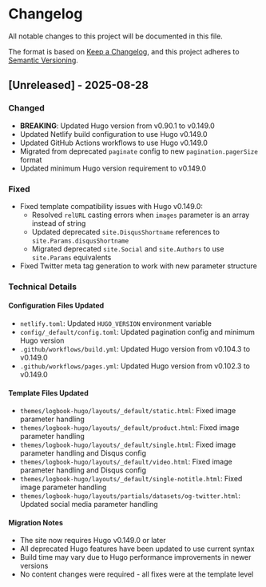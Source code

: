 # Changelog

All notable changes to this project will be documented in this file.

The format is based on [Keep a Changelog](https://keepachangelog.com/en/1.0.0/),
and this project adheres to [Semantic Versioning](https://semver.org/spec/v2.0.0.html).

## [Unreleased] - 2025-08-28

### Changed
- **BREAKING**: Updated Hugo version from v0.90.1 to v0.149.0
- Updated Netlify build configuration to use Hugo v0.149.0
- Updated GitHub Actions workflows to use Hugo v0.149.0
- Migrated from deprecated `paginate` config to new `pagination.pagerSize` format
- Updated minimum Hugo version requirement to v0.149.0

### Fixed
- Fixed template compatibility issues with Hugo v0.149.0:
  - Resolved `relURL` casting errors when `images` parameter is an array instead of string
  - Updated deprecated `site.DisqusShortname` references to `site.Params.disqusShortname`
  - Migrated deprecated `site.Social` and `site.Authors` to use `site.Params` equivalents
- Fixed Twitter meta tag generation to work with new parameter structure

### Technical Details

#### Configuration Files Updated
- `netlify.toml`: Updated `HUGO_VERSION` environment variable
- `config/_default/config.toml`: Updated pagination config and minimum Hugo version
- `.github/workflows/build.yml`: Updated Hugo version from v0.104.3 to v0.149.0
- `.github/workflows/pages.yml`: Updated Hugo version from v0.102.3 to v0.149.0

#### Template Files Updated
- `themes/logbook-hugo/layouts/_default/static.html`: Fixed image parameter handling
- `themes/logbook-hugo/layouts/_default/product.html`: Fixed image parameter handling  
- `themes/logbook-hugo/layouts/_default/single.html`: Fixed image parameter handling and Disqus config
- `themes/logbook-hugo/layouts/_default/video.html`: Fixed image parameter handling and Disqus config
- `themes/logbook-hugo/layouts/_default/single-notitle.html`: Fixed image parameter handling
- `themes/logbook-hugo/layouts/partials/datasets/og-twitter.html`: Updated social media parameter handling

#### Migration Notes
- The site now requires Hugo v0.149.0 or later
- All deprecated Hugo features have been updated to use current syntax
- Build time may vary due to Hugo performance improvements in newer versions
- No content changes were required - all fixes were at the template level